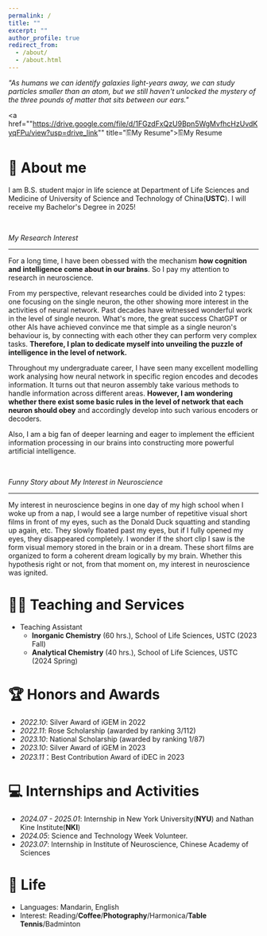 ```yaml
---
permalink: /
title: ""
excerpt: ""
author_profile: true
redirect_from: 
  - /about/
  - /about.html
---
```


<!-- {% if site.google_scholar_stats_use_cdn %}
{% assign gsDataBaseUrl = "https://cdn.jsdelivr.net/gh/" | append: site.repository | append: "@" %}
{% else %}
{% assign gsDataBaseUrl = "https://raw.githubusercontent.com/" | append: site.repository | append: "/" %}
{% endif %}
{% assign url = gsDataBaseUrl | append: "google-scholar-stats/gs_data_shieldsio.json" %} -->

<span class='anchor' id='about-me'></span>

*"As humans we can identify galaxies light-years away, we can study particles smaller than an atom, but we still haven't unlocked the mystery of the three pounds of matter that sits between our ears."*

<!-- [🖺My Resume]("https://drive.google.com/file/d/1FGzdFxQzU9Bpn5WgMvfhcHzUvdKyqFPu/view?usp=drive_link") -->
<a href=""https://drive.google.com/file/d/1FGzdFxQzU9Bpn5WgMvfhcHzUvdKyqFPu/view?usp=drive_link"" title="🖺My Resume">🖺My Resume</a>

# 📖 About me
I am B.S. student major in life science at Department of Life Sciences and Medicine of University of Science and Technology of China(**USTC**). I will receive my Bachelor's Degree in 2025!

<br>

*My Research Interest*

---

For a long time, I have been obessed with the mechanism **how cognition and intelligence come about in our brains**. So I pay my attention to research in neuroscience. 

From my perspective, relevant researches could be divided into 2 types: one focusing on the single neuron, the other showing more interest in the activities of neural network. Past decades have witnessed wonderful work in the level of single neuron. What's more, the great success ChatGPT or other AIs have achieved convince me that simple as a single neuron's behaviour is, by connecting with each other they can perform very complex tasks. **Therefore, I plan to dedicate myself into unveiling the puzzle of intelligence in the level of network.** 

Throughout my undergraduate career, I have seen many excellent modelling work analysing how neural network in specific region encodes and decodes information. It turns out that neuron assembly take various methods to handle information across different areas. **However, I am wondering whether there exist some basic rules in the level of network that each neuron should obey** and accordingly develop into such various encoders or decoders. 

Also, I am a big fan of deeper learning and eager to implement the efficient information processing in our brains into constructing more powerful artificial intelligence.

<br>

*Funny Story about My Interest in Neuroscience*

---

My interest in neuroscience begins in one day of my high school when I woke up from a nap, I would see a large number of repetitive visual short films in front of my eyes, such as the Donald Duck squatting and standing up again, etc. They slowly floated past my eyes, but if I fully opened my eyes, they disappeared completely. I wonder if the short clip I saw is the form  visual memory stored in the brain or in a dream. These short films are organized to form a coherent dream logically by my brain. Whether this hypothesis right or not, from that moment on, my interest in neuroscience was ignited.

<!-- # 📝 Publications
## Journal paper
<ol> 
<li><b>Mingdong Li</b>, Shanhe Lou*, Hao Zheng, Yixiong Feng, Yicong Gao, Siyuan Zeng, Jianrong Tan. A Cognitive Analysis-based Key Concepts Derivation Approach for Product Design, <b>Expert Systems With Applications</b>, 2023. (IF = 8.5) <a href="https://doi.org/10.1016/j.eswa.2023.121289">[PDF]</a></li>

<li><b>Mingdong Li</b>, Shanhe Lou*, Yicong Gao, Hao Zheng, Bingtao Hu, Jianrong Tan. A cerebellar operant conditioning-inspired constraint satisfaction approach for product design concept generation, <b>International Journal of Production Research</b>, 2022. (IF = 9.2) <a href="https://doi.org/10.1080/00207543.2022.2116734">[PDF]</a></li>

<li>Xuanyu Wu, Zhaoxi Hong*, Yixiong Feng, <b>Mingdong Li</b>, Shanhe Lou, Jianrong Tan. A semantic analysis driven customer requirements mining method for product conceptual design, <b>Scientific Reports</b>, 2022. (IF = 4.6) <a href="https://doi.org/10.1038/s41598-022-14396-3">[PDF]</a></li>
  
<li>Yixiong Feng, <b>Mingdong Li</b>, Shanhe Lou*, Yicong Gao, Jianrong Tan. A Digital Twin-Driven Method for Product Performance Evaluation Based on Intelligent Psycho-Physiological Analysis, <b>Transaction of the ASME, Journal of computing and Information Science in Engineering</b>, 2021. (IF = 3.1) <a href="https://doi.org/10.1115/1.4049895">[PDF]</a></li>
</ol>  -->

# 👨‍💻 Teaching and Services
- Teaching Assistant
  - **Inorganic Chemistry** (60 hrs.), School of Life Sciences, USTC (2023 Fall)
  - **Analytical Chemistry** (40 hrs.), School of Life Sciences, USTC (2024 Spring)

# 🏆 Honors and Awards
- *2022.10*: Silver Award of iGEM in 2022
- *2022.11*: Rose Scholarship (awarded by ranking 3/112)
- *2023.10*: National Scholarship (awarded by ranking 1/87)
- *2023.10*: Silver Award of iGEM in 2023
- *2023.11*：Best Contribution Award of iDEC in 2023

# 💻 Internships and Activities
- *2024.07 - 2025.01*: Internship in New York University(**NYU**) and Nathan Kine Institute(**NKI**) 
- *2024.05*: Science and Technology Week Volunteer.
- *2023.07*: Internship in Institute of Neuroscience, Chinese Academy of Sciences

# 🎉 Life
- Languages: Mandarin, English
- Interest: Reading/**Coffee**/**Photography**/Harmonica/**Table Tennis**/Badminton

<div align="center">
<script type="text/javascript" src="//rf.revolvermaps.com/0/0/4.js?i=5b968j00kr5&amp;m=1&amp;h=165&amp;c=ff0000&amp;r=0" async="async"></script>
</div>
